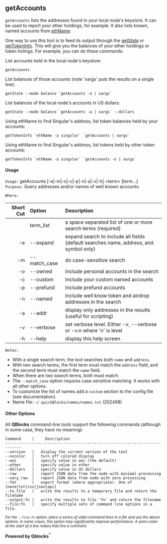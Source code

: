 ## getAccounts

`getAccounts` lists the addresses found in your local node's keystore. It can be used to report your ether holdings, for example. It also lists known, named accounts from [ethName](../ethName/README.md).

One way to use this tool is to feed its output through the [getState](../getState/README.md) or [getTokenInfo](../getTokenInfo/README.md). This will give you the balances of your ether holdings or token holings. For example, you can do these commands:

List accounts held in the local node's keystore:

    getAccounts

List balances of those accounts (note 'xargs' puts the results on a single line):

    getState --mode balance `getAccounts -a | xargs`
    
List balances of the local node's accounts in US dollars:

    getState --mode balance `getAccounts -a | xargs` --dollars

Using ethName to find Singular's address, list token balances held by your accounts:

    getTokenInfo `ethName -a singular` `getAccounts | xargs`

Using ethName to find Singular's address, list tokens held by other token accounts:

    getTokenInfo `ethName -a singular` `getAccounts -n | xargs`

#### Usage

`Usage:`    getAccounts [-e|-m|-o|-c|-p|-n|-a|-v|-h] &lt;term&gt; [term...]  
`Purpose:`  Query addresses and/or names of well known accounts.

`Where:`  

| Short Cut | Option | Description |
| -------: | :------- | :------- |
|  | term_list | a space separated list of one or more search terms (required) |
| -e | --expand | expand search to include all fields (default searches name, address, and symbol only) |
| -m | --match_case | do case-sensitive search |
| -o | --owned | Include personal accounts in the search |
| -c | --custom | Include your custom named accounts |
| -p | --prefund | Include prefund accounts |
| -n | --named | Include well know token and airdrop addresses in the search |
| -a | --addr | display only addresses in the results (useful for scripting) |
| -v | --verbose | set verbose level. Either -v, --verbose or -v:n where 'n' is level |
| -h | --help | display this help screen |

`Notes:`

- With a single search term, the tool searches both `name` and `address`.
- With two search terms, the first term must match the `address` field, and the second term must match the `name` field.
- When there are two search terms, both must match.
- The `--match_case` option requires case sensitive matching. It works with all other options.
- To customize the list of names add a `custom` section to the config file (see documentation).
- Name file: `~/.quickBlocks/names/names.txt` (202498)

#### Other Options

All **QBlocks** command-line tools support the following commands (although in some case, they have no meaning):

    Command     |     Description
    -----------------------------------------------------------------------------
    --version   |   display the current version of the tool
    --nocolor   |   turn off colored display
    --wei       |   specify value in wei (the default)
    --ether     |   specify value in ether
    --dollars   |   specify value in US dollars
    --raw       |   report JSON data from the node with minimal processing
    --very_raw  |   report JSON data from node with zero processing
    --fmt       |   export format (where appropriate). One of [none|txt|csv|json|api]
    --to_file   |   write the results to a temporary file and return the filename
    --output:fn |   write the results to file 'fn' and return the filename
    --file:fn   |   specify multiple sets of command line options in a file.

<small>*For the `--file:fn` option, place a series of valid command lines in a file and use the above options. In some cases, this option may significantly improve performance. A semi-colon at the start of a line makes that line a comment.*</small>

**Powered by Qblocks<sup>&trade;</sup>**


